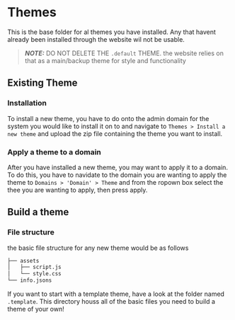 # Themes

This is the base folder for al themes you have installed. Any that havent already been installed through the website wil not be usable.

> **_NOTE:_**  DO NOT DELETE THE `.default` THEME. the website relies on that as a main/backup theme for style and functionality

## Existing Theme

### Installation

To install a new theme, you have to do onto the admin domain for the system you would like to install it on to and navigate to `Themes > Install a new theme` and upload the zip file containing the theme you want to install.

### Apply a theme to a domain

After you have installed a new theme, you may want to apply it to a domain. To do this, you have to navidate to the domain you are wanting to apply the theme to `Domains > 'Domain' > Theme` and from the ropown box select the thee you are wanting to apply, then press apply.

## Build a theme

### File structure

the basic file structure for any new theme would be as follows

```bash
├── assets
│   ├── script.js
│   └── style.css
└── info.jsons
```

If you want to start with a template theme, have a look at the folder named `.template`. This directory houss all of the basic files you need to build a theme of your own!
